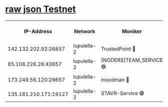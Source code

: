 [raw json Testnet](https://rpc-check.jaclalt.stavr.tech/jaclalt/rpc-jaclalt-result.json)
=

<table><tr><th>IP-Address</th><th>Network</th><th>Moniker</th><th>Latest Block Height</th><th>Earliest Block Height</th><th>Catching Up</th><th>Tx Index</th><th>Voting Power</th><th>Scan Time</th></tr><tr><td>142.132.202.92:26857</td><td>lupulella-2</td><td>TrustedPoint 🔴</td><td>6592257</td><td>6282001</td><td>False</td><td>off</td><td>5</td><td>2024-02-09T19:50:49.988451335UTC</td></tr><tr><td>65.108.226.26:43657</td><td>lupulella-2</td><td>[NODERS]TEAM_SERVICE 🟢</td><td>6592257</td><td>6282001</td><td>False</td><td>on</td><td>0</td><td>2024-02-09T19:50:50.426270909UTC</td></tr><tr><td>173.249.56.120:29657</td><td>lupulella-2</td><td>moodman 🔴</td><td>6592257</td><td>6492257</td><td>False</td><td>off</td><td>940134</td><td>2024-02-09T19:50:49.657921990UTC</td></tr><tr><td>135.181.210.171:19127</td><td>lupulella-2</td><td>STAVR-Service 🟢</td><td>6592255</td><td>6590001</td><td>False</td><td>on</td><td>0</td><td>2024-02-09T19:50:40.940488974UTC</td></tr></table>
